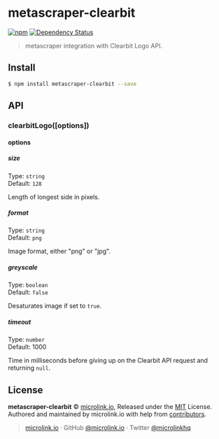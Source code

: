 # metascraper-clearbit

[![npm](https://img.shields.io/npm/v/metascraper-clearbit.svg?style=flat-square)](https://www.npmjs.com/package/metascraper-clearbit)
[![Dependency Status](https://david-dm.org/microlinkhq/metascraper.svg?path=packages/metascraper-clearbit&style=flat-square)](https://david-dm.org/microlinkhq/metascraper?path=packages/metascraper-clearbit)

> metascraper integration with Clearbit Logo API.

## Install

```bash
$ npm install metascraper-clearbit --save
```

## API

### clearbitLogo([options])

#### options

##### size

Type: `string`<br>
Default: `128`

Length of longest side in pixels.

##### format

Type: `string`<br>
Default: `png`

Image format, either "png" or "jpg".

##### greyscale

Type: `boolean`<br>
Default: `false`

Desaturates image if set to `true`.

##### timeout

Type: `number`<br>
Default: 1000

Time in milliseconds before giving up on the Clearbit API request and
returning `null`.

## License

**metascraper-clearbit** © [microlink.io](https://microlink.io), Released under the [MIT](https://github.com/microlinkhq/metascraper-clearbit/blob/master/LICENSE.md) License.<br>
Authored and maintained by microlink.io with help from [contributors](https://github.com/microlinkhq/metascraper-clearbit/contributors).

> [microlink.io](https://microlink.io) · GitHub [@microlink.io](https://github.com/microlinkhq) · Twitter [@microlinkhq](https://twitter.com/microlinkhq)
